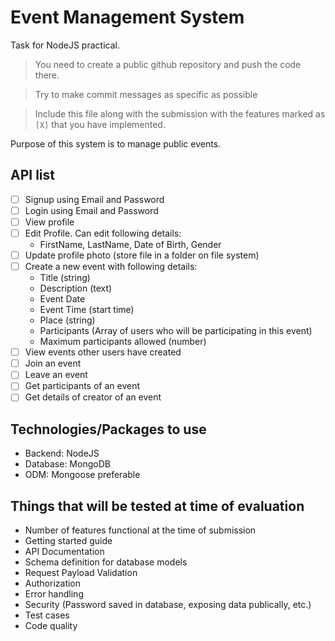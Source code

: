 # Event Management System

Task for NodeJS practical.

> You need to create a public github repository and push the code there.

> Try to make commit messages as specific as possible

> Include this file along with the submission with the features marked as `[X]` that you have implemented.

Purpose of this system is to manage public events.

## API list

- [ ] Signup using Email and Password
- [ ] Login using Email and Password
- [ ] View profile
- [ ] Edit Profile. Can edit following details:
  - FirstName, LastName, Date of Birth, Gender
- [ ] Update profile photo (store file in a folder on file system)
- [ ] Create a new event with following details:
  - Title (string)
  - Description (text)
  - Event Date
  - Event Time (start time)
  - Place (string)
  - Participants (Array of users who will be participating in this event)
  - Maximum participants allowed (number)
- [ ] View events other users have created
- [ ] Join an event
- [ ] Leave an event
- [ ] Get participants of an event
- [ ] Get details of creator of an event

## Technologies/Packages to use

- Backend: NodeJS
- Database: MongoDB
- ODM: Mongoose preferable

## Things that will be tested at time of evaluation

- Number of features functional at the time of submission
- Getting started guide
- API Documentation
- Schema definition for database models
- Request Payload Validation
- Authorization
- Error handling
- Security (Password saved in database, exposing data publically, etc.)
- Test cases
- Code quality

